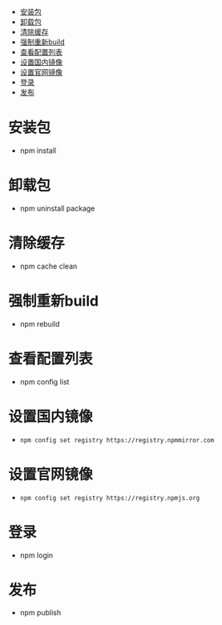 - [安装包](#安装包)
- [卸载包](#卸载包)
- [清除缓存](#清除缓存)
- [强制重新build](#强制重新build)
- [查看配置列表](#查看配置列表)
- [设置国内镜像](#设置国内镜像)
- [设置官网镜像](#设置官网镜像)
- [登录](#登录)
- [发布](#发布)

# 安装包
  - npm install
# 卸载包
  - npm uninstall package
# 清除缓存
  - npm cache clean
# 强制重新build 
  - npm rebuild
# 查看配置列表
  - npm config list
# 设置国内镜像
  - `npm config set registry https://registry.npmmirror.com`
# 设置官网镜像
  - `npm config set registry https://registry.npmjs.org`
# 登录
  - npm login
# 发布
  - npm publish